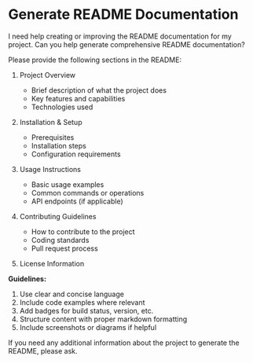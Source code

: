 # Generate README Documentation
 
I need help creating or improving the README documentation for my project. Can you help generate comprehensive README documentation?

 
Please provide the following sections in the README:
 
1. Project Overview
   - Brief description of what the project does
   - Key features and capabilities
   - Technologies used
 
2. Installation & Setup
   - Prerequisites
   - Installation steps
   - Configuration requirements
 
3. Usage Instructions
   - Basic usage examples
   - Common commands or operations
   - API endpoints (if applicable)
 
4. Contributing Guidelines
   - How to contribute to the project
   - Coding standards
   - Pull request process
 
5. License Information
 
**Guidelines:**
1. Use clear and concise language
2. Include code examples where relevant
3. Add badges for build status, version, etc.
4. Structure content with proper markdown formatting
5. Include screenshots or diagrams if helpful
 
If you need any additional information about the project to generate the README, please ask.
